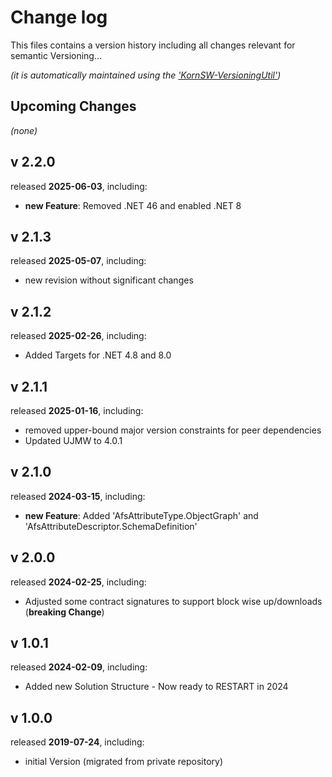 # Change log
This files contains a version history including all changes relevant for semantic Versioning...

*(it is automatically maintained using the ['KornSW-VersioningUtil'](https://github.com/KornSW/VersioningUtil))*


## Upcoming Changes

*(none)*



## v 2.2.0
released **2025-06-03**, including:
 - **new Feature**: Removed .NET 46 and enabled .NET 8



## v 2.1.3
released **2025-05-07**, including:
 - new revision without significant changes



## v 2.1.2
released **2025-02-26**, including:
 - Added Targets for .NET 4.8 and 8.0



## v 2.1.1
released **2025-01-16**, including:
 - removed upper-bound major version constraints for peer dependencies
 - Updated UJMW to 4.0.1



## v 2.1.0
released **2024-03-15**, including:
 - **new Feature**: Added 'AfsAttributeType.ObjectGraph' and 'AfsAttributeDescriptor.SchemaDefinition'


## v 2.0.0
released **2024-02-25**, including:
 - Adjusted some contract signatures to support block wise up/downloads  (**breaking Change**)



## v 1.0.1
released **2024-02-09**, including:
 - Added new Solution Structure - Now ready to RESTART in 2024



## v 1.0.0
released **2019-07-24**, including:
 - initial Version (migrated from private repository)



